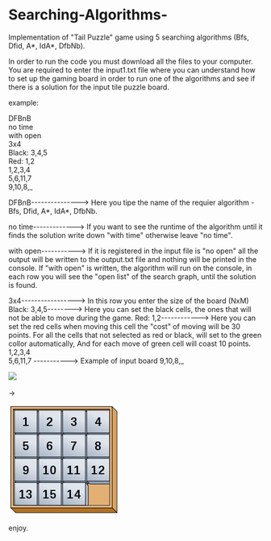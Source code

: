 # Searching-Algorithms-
Implementation of "Tail Puzzle" game using 5 searching algorithms (Bfs, Dfid, A*, IdA*, DfbNb).

In order to run the code you must download all the files to your computer.
You are required to enter the input1.txt file where you can understand how to set up the gaming board in order to run one of the algorithms and see if there is a solution for the input tile puzzle board.

example:

DFBnB              
no time             
with open           
3x4                 
Black: 3,4,5       
Red: 1,2            
1,2,3,4                         
5,6,11,7           
9,10,8,_


DFBnB---------------> Here you tipe the name of the requier algorithm - Bfs, Dfid, A*, IdA*, DfbNb.

no time-------------> If you want to see the runtime of the algorithm until it finds the solution write down "with time" otherwise leave "no time".

with open-----------> If it is registered in the input file is "no open" all the output will be written to the output.txt file and nothing will be printed in the console.
                      If "with open" is written, the algorithm will run on the console, in each row you will see the "open list" of the search graph, until the solution is                           found. 
                      
3x4-----------------> In this row you enter the size of the board (NxM)
Black: 3,4,5--------> Here you can set the black cells, the ones that will not be able to move during the game.
Red: 1,2------------> Here you can set the red cells when moving this cell the "cost" of moving will be 30 points.
                      For all the cells that not selected as red or black, will set to the green collor automatically, And for each move of green cell will coast 10 points. 
1,2,3,4             
5,6,11,7 -----------> Example of input board
9,10,8,_


![](pictures/not-solve.jpg.png)

->

![](pictures/solve.png)









enjoy.
